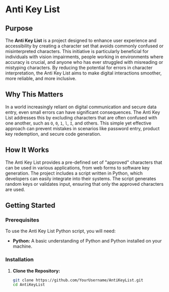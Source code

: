 # Anti Key List

## Purpose

The **Anti Key List** is a project designed to enhance user experience and accessibility by creating a character set that avoids commonly confused or misinterpreted characters. This initiative is particularly beneficial for individuals with vision impairments, people working in environments where accuracy is crucial, and anyone who has ever struggled with misreading or mistyping characters. By reducing the potential for errors in character interpretation, the Anti Key List aims to make digital interactions smoother, more reliable, and more inclusive.

## Why This Matters

In a world increasingly reliant on digital communication and secure data entry, even small errors can have significant consequences. The Anti Key List addresses this by excluding characters that are often confused with one another, such as `O`, `0`, `1`, `l`, `I`, and others. This simple yet effective approach can prevent mistakes in scenarios like password entry, product key redemption, and secure code generation.

## How It Works

The Anti Key List provides a pre-defined set of "approved" characters that can be used in various applications, from web forms to software key generation. The project includes a script written in Python, which developers can easily integrate into their systems. The script generates random keys or validates input, ensuring that only the approved characters are used.

## Getting Started

### Prerequisites

To use the Anti Key List Python script, you will need:

- **Python:** A basic understanding of Python and Python installed on your machine.

### Installation

1. **Clone the Repository:**
   ```bash
   git clone https://github.com/YourUsername/AntiKeyList.git
   cd AntiKeyList
